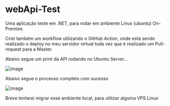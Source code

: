 # webApi-Test

Uma aplicação teste em .NET, para rodar em ambiente Linux (ubuntu) On-Premise. 

Criei também um workflow utilizando o GitHub Action, onde está sendo realizado o deploy no meu servidor virtual toda vez que é realizado um Pull-request para a Master.

Abaixo segue um print da API rodando no Ubuntu Server...

![image](https://user-images.githubusercontent.com/55898372/176986187-4cc08539-4d05-43da-ac0c-624cc7794c0d.png)

Abaixo segue o processo completo com sucesso

![image](https://user-images.githubusercontent.com/55898372/176986216-4f0fc04c-a017-4486-b912-d22c601e8c7c.png)

Breve tentarei migrar esse ambiente local, para utilizar alguma VPS Linux

